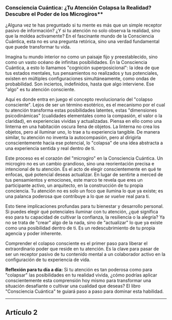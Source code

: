 ### Consciencia Cuántica: ¿Tu Atención Colapsa la Realidad? Descubre el Poder de los Microgiros**
¿Alguna vez te has preguntado si tu mente es más que un simple receptor pasivo de información? ¿Y si tu atención no solo observa la realidad, sino que la moldea activamente? En el fascinante mundo de la Consciencia Cuántica, esta no es una pregunta retórica, sino una verdad fundamental que puede transformar tu vida.

Imagina tu mundo interior no como un paisaje fijo y preestablecido, sino como un vasto océano de infinitas posibilidades. En la Consciencia Cuántica, a esto lo llamamos "cognición superposicional": la idea de que tus estados mentales, tus pensamientos no realizados y tus potenciales, existen en múltiples configuraciones simultáneamente, como ondas de probabilidad. Son inciertos, indefinidos, hasta que algo interviene. Ese "algo" es tu atención consciente.

Aquí es donde entra en juego el concepto revolucionario del "colapso consciente". Lejos de ser un término esotérico, es el mecanismo por el cual tu atención transforma estas posibilidades latentes, estas "dimensiones psicodinámicas" (cualidades elementales como la compasión, el valor o la claridad), en experiencias vividas y actualizadas. Piensa en ello como una linterna en una habitación oscura llena de objetos. La linterna no crea los objetos, pero al iluminar uno, lo trae a tu experiencia tangible. De manera similar, tu atención no inventa la autocompasión, pero al dirigirla conscientemente hacia ese potencial, lo "colapsa" de una idea abstracta a una experiencia sentida y real dentro de ti.

Este proceso es el corazón del "microgiro" en la Consciencia Cuántica. Un microgiro no es un cambio grandioso, sino una reorientación precisa e intencional de tu atención. Es el acto de elegir conscientemente en qué te enfocas, qué potencial deseas actualizar. En lugar de sentirte a merced de tus pensamientos y emociones, este marco te revela que eres un participante activo, un arquitecto, en la construcción de tu propia conciencia. Tu atención no es solo un foco que ilumina lo que ya existe; es una palanca poderosa que contribuye a lo que *se vuelve* real para ti.

Esto tiene implicaciones profundas para tu bienestar y desarrollo personal. Si puedes elegir qué potenciales iluminar con tu atención, ¿qué significa eso para tu capacidad de cultivar la confianza, la resiliencia o la alegría? Ya no se trata de "crear" algo de la nada, sino de "actualizar" lo que ya existe como una posibilidad dentro de ti. Es un redescubrimiento de tu propia agencia y poder inherente.

Comprender el colapso consciente es el primer paso para liberar el extraordinario poder que reside en tu atención. Es la clave para pasar de ser un receptor pasivo de tu contenido mental a un colaborador activo en la configuración de tu experiencia de vida.

**Reflexión para tu día a día:** Si tu atención es tan poderosa como para "colapsar" las posibilidades en tu realidad vivida, ¿cómo podrías aplicar conscientemente esta comprensión hoy mismo para transformar una situación desafiante o cultivar una cualidad que deseas? El libro "Consciencia Cuántica" te guiará paso a paso para dominar esta habilidad.

---

## Artículo 2